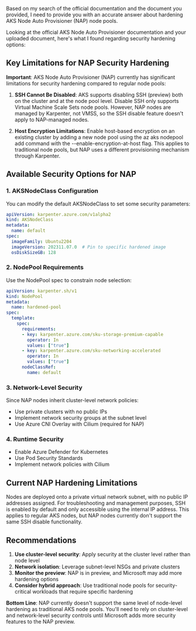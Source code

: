 Based on my search of the official documentation and the document you provided, I need to provide you with an accurate answer about hardening AKS Node Auto Provisioner (NAP) node pools.

Looking at the official AKS Node Auto Provisioner documentation and your uploaded document, here's what I found regarding security hardening options:

## Key Limitations for NAP Security Hardening

**Important**: AKS Node Auto Provisioner (NAP) currently has significant limitations for security hardening compared to regular node pools:

1. **SSH Cannot Be Disabled**: AKS supports disabling SSH (preview) both on the cluster and at the node pool level. Disable SSH only supports Virtual Machine Scale Sets node pools. However, NAP nodes are managed by Karpenter, not VMSS, so the SSH disable feature doesn't apply to NAP-managed nodes.

2. **Host Encryption Limitations**: Enable host-based encryption on an existing cluster by adding a new node pool using the az aks nodepool add command with the --enable-encryption-at-host flag. This applies to traditional node pools, but NAP uses a different provisioning mechanism through Karpenter.

## Available Security Options for NAP

### 1. AKSNodeClass Configuration
You can modify the default AKSNodeClass to set some security parameters:

```yaml
apiVersion: karpenter.azure.com/v1alpha2
kind: AKSNodeClass
metadata:
  name: default
spec:
  imageFamily: Ubuntu2204
  imageVersion: 202311.07.0  # Pin to specific hardened image
  osDiskSizeGB: 128
```

### 2. NodePool Requirements
Use the NodePool spec to constrain node selection:

```yaml
apiVersion: karpenter.sh/v1
kind: NodePool
metadata:
  name: hardened-pool
spec:
  template:
    spec:
      requirements:
      - key: karpenter.azure.com/sku-storage-premium-capable
        operator: In
        values: ["true"]
      - key: karpenter.azure.com/sku-networking-accelerated
        operator: In
        values: ["true"]
      nodeClassRef:
        name: default
```

### 3. Network-Level Security
Since NAP nodes inherit cluster-level network policies:
- Use private clusters with no public IPs
- Implement network security groups at the subnet level
- Use Azure CNI Overlay with Cilium (required for NAP)

### 4. Runtime Security
- Enable Azure Defender for Kubernetes
- Use Pod Security Standards
- Implement network policies with Cilium

## Current NAP Hardening Limitations

Nodes are deployed onto a private virtual network subnet, with no public IP addresses assigned. For troubleshooting and management purposes, SSH is enabled by default and only accessible using the internal IP address. This applies to regular AKS nodes, but NAP nodes currently don't support the same SSH disable functionality.

## Recommendations

1. **Use cluster-level security**: Apply security at the cluster level rather than node level
2. **Network isolation**: Leverage subnet-level NSGs and private clusters
3. **Monitor the preview**: NAP is in preview, and Microsoft may add more hardening options
4. **Consider hybrid approach**: Use traditional node pools for security-critical workloads that require specific hardening

**Bottom Line**: NAP currently doesn't support the same level of node-level hardening as traditional AKS node pools. You'll need to rely on cluster-level and network-level security controls until Microsoft adds more security features to the NAP preview.